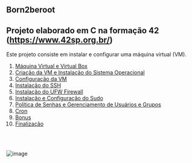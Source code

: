 ## Born2beroot

## Projeto elaborado em C na formação 42 (https://www.42sp.org.br/)
Este projeto consiste em instalar e configurar uma máquina virtual (VM). 

01) [Máquina Virtual e Virtual Box](https://github.com/vangoncalez/42sp_born2beroot/blob/main/parte_01.md)
02) [Criação da VM e Instalação do Sistema Operacional](https://github.com/vangoncalez/42sp_born2beroot/blob/main/parte_02.md)
03) [Configuração da VM](https://github.com/vangoncalez/42sp_born2beroot/blob/main/parte_03.md)
04) [Instalação do SSH](https://github.com/vangoncalez/42sp_born2beroot/blob/main/parte_04.md)
05) [Instalação do UFW Firewall](https://github.com/vangoncalez/42sp_born2beroot/blob/main/parte_05.md)
06) [Instalação e Configuração do Sudo](https://github.com/vangoncalez/42sp_born2beroot/blob/main/parte_06.md)
07) [Política de Senhas e Gerenciamento de Usuários e Grupos](https://github.com/vangoncalez/42sp_born2beroot/blob/main/parte_07.md)
08) [Cron](https://github.com/vangoncalez/42sp_born2beroot/blob/main/parte_08.md)
09) [Bonus](https://github.com/vangoncalez/42sp_born2beroot/blob/main/parte_09.md)
10) [Finalização](https://github.com/vangoncalez/42sp_born2beroot/blob/main/parte_10.md)
<br>
<br>

![image](https://user-images.githubusercontent.com/82785772/147578054-b7d4ce6b-5237-4b72-9cc1-4563aacdb6e5.png)
